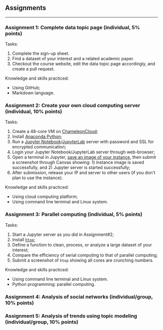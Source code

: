 ## Assignments
---

### Assignment 1: Complete data topic page (individual, 5% points)

Tasks:
1. Complete the sign-up sheet.
2. Find a dataset of your interest and a related academic paper.
3. Checkout the course website, edit the data topic page accordingly, and create a pull request.

Knowledge and skills practiced:
- Using GitHub;
- Markdown language.

### Assignment 2: Create your own cloud computing server (individual, 10% points)

Tasks:
1. Create a 48-core VM on [ChameleonCloud](https://www.chameleoncloud.org/);
2. Install [Anaconda Python](https://www.anaconda.com/distribution/);
3. Run a [Jupyter Notebook](https://jupyter-notebook.readthedocs.io/en/stable/public_server.html)/[JupyterLab](https://jupyterlab.readthedocs.io/en/stable/getting_started/starting.html) server with password and SSL for encrypted communication;
4. Login your Jupyter Notebook/JupyterLab server through web-browser;
5. Open a terminal in Jupyter, [save an image of your instance](https://chameleoncloud.readthedocs.io/en/latest/technical/images.html), then submit a screenshot through Canvas showing: 1) instance image is saved successfully, and 2) Jupyter server is started successfully;
6. After submission, release your IP and server to other users (if you don't plan to use the instance).

Knowledge and skills practiced:
- Using cloud computing platform;
- Using command line terminal and Linux system.

### Assignment 3: Parallel computing (individual, 5% points)

Tasks:
1. Start a Jupyter server as you did in Assignment#2;
2. Install [`htop`](https://hisham.hm/htop/);
3. Define a function to clean, process, or analyze a large dataset of your interest;
4. Compare the efficiency of serial computing to that of parallel computing;
5. Submit a screenshot of `htop` showing all cores are crunching numbers.

Knowledge and skills practiced:
- Using command line terminal and Linux system.
- Python programming: parallel computing.

### Assignment 4: Analysis of social networks (individual/group, 10% points)


### Assignment 5: Analysis of trends using topic modeling (individual/group, 10% points)
